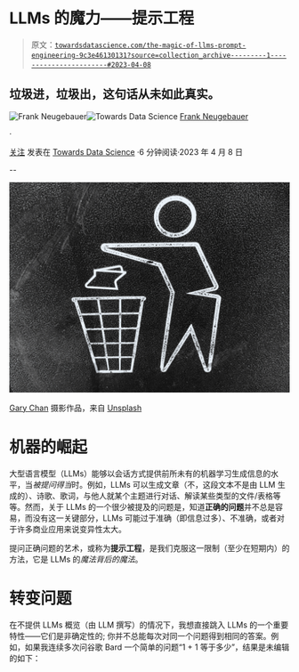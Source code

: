 # LLMs 的魔力——提示工程

> 原文：[`towardsdatascience.com/the-magic-of-llms-prompt-engineering-9c3e46130131?source=collection_archive---------1-----------------------#2023-04-08`](https://towardsdatascience.com/the-magic-of-llms-prompt-engineering-9c3e46130131?source=collection_archive---------1-----------------------#2023-04-08)

## 垃圾进，垃圾出，这句话从未如此真实。

[](https://franklyai.medium.com/?source=post_page-----9c3e46130131--------------------------------)![Frank Neugebauer](https://franklyai.medium.com/?source=post_page-----9c3e46130131--------------------------------)[](https://towardsdatascience.com/?source=post_page-----9c3e46130131--------------------------------)![Towards Data Science](https://towardsdatascience.com/?source=post_page-----9c3e46130131--------------------------------) [Frank Neugebauer](https://franklyai.medium.com/?source=post_page-----9c3e46130131--------------------------------)

·

[关注](https://medium.com/m/signin?actionUrl=https%3A%2F%2Fmedium.com%2F_%2Fsubscribe%2Fuser%2F29e3b5503cd1&operation=register&redirect=https%3A%2F%2Ftowardsdatascience.com%2Fthe-magic-of-llms-prompt-engineering-9c3e46130131&user=Frank+Neugebauer&userId=29e3b5503cd1&source=post_page-29e3b5503cd1----9c3e46130131---------------------post_header-----------) 发表在 [Towards Data Science](https://towardsdatascience.com/?source=post_page-----9c3e46130131--------------------------------) ·6 分钟阅读·2023 年 4 月 8 日[](https://medium.com/m/signin?actionUrl=https%3A%2F%2Fmedium.com%2F_%2Fvote%2Ftowards-data-science%2F9c3e46130131&operation=register&redirect=https%3A%2F%2Ftowardsdatascience.com%2Fthe-magic-of-llms-prompt-engineering-9c3e46130131&user=Frank+Neugebauer&userId=29e3b5503cd1&source=-----9c3e46130131---------------------clap_footer-----------)

--

[](https://medium.com/m/signin?actionUrl=https%3A%2F%2Fmedium.com%2F_%2Fbookmark%2Fp%2F9c3e46130131&operation=register&redirect=https%3A%2F%2Ftowardsdatascience.com%2Fthe-magic-of-llms-prompt-engineering-9c3e46130131&source=-----9c3e46130131---------------------bookmark_footer-----------)![](img/8c28b5ab704518e11aef83823349fb09.png)

[Gary Chan](https://unsplash.com/es/@gary_at_unsplash?utm_source=medium&utm_medium=referral) 摄影作品，来自 [Unsplash](https://unsplash.com/?utm_source=medium&utm_medium=referral)

# 机器的崛起

大型语言模型（LLMs）能够以会话方式提供前所未有的机器学习生成信息的水平，当*被提问得当*时。例如，LLMs 可以生成文章（不，这段文本不是由 LLM 生成的）、诗歌、歌词，与他人就某个主题进行对话、解读某些类型的文件/表格等等。然而，关于 LLMs 的一个很少被提及的问题是，知道**正确的问题**并不总是容易，而没有这一关键部分，LLMs 可能过于准确（即信息过多）、不准确，或者对于许多商业应用来说变异性太大。

提问正确问题的艺术，或称为**提示工程**，是我们克服这一限制（至少在短期内）的方法，它是 LLMs 的*魔法背后的魔法*。

# 转变问题

在不提供 LLMs 概览（由 LLM 撰写）的情况下，我想直接跳入 LLMs 的一个重要特性——它们是非确定性的; 你并不总能每次对同一个问题得到相同的答案。例如，如果我连续多次问谷歌 Bard 一个简单的问题“1 + 1 等于多少”，结果是未编辑的如下：
